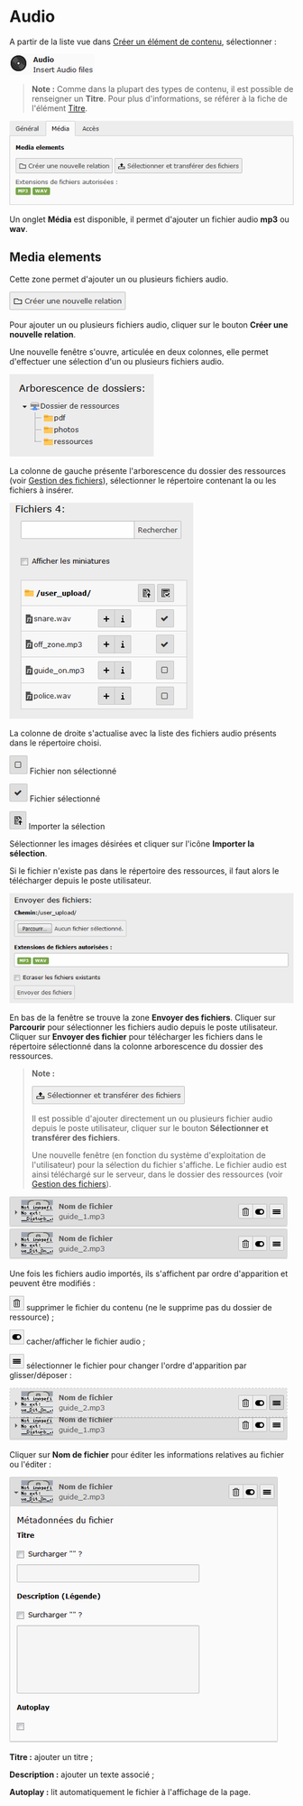 # Audio

A partir de la liste vue dans [Créer un élément de contenu](../creer-un-element-de-contenu.md), sélectionner :

![](../../../.gitbook/assets/add_content_audio.png)

> **Note :** Comme dans la plupart des types de contenu, il est possible de renseigner un **Titre**. Pour plus d'informations, se référer à la fiche de l'élément [Titre](titre.md).

![](../../../.gitbook/assets/add_content_audio_ong.png)

Un onglet **Média** est disponible, il permet d'ajouter un fichier audio **mp3** ou **wav**.

## Media elements

Cette zone permet d'ajouter un ou plusieurs fichiers audio.

![](../../../.gitbook/assets/add_content_rel_btn.png)

Pour ajouter un ou plusieurs fichiers audio, cliquer sur le bouton **Créer une nouvelle relation**.

Une nouvelle fenêtre s'ouvre, articulée en deux colonnes, elle permet d'effectuer une sélection d'un ou plusieurs fichiers audio.

![](../../../.gitbook/assets/add_content_file1.png)

La colonne de gauche présente l'arborescence du dossier des ressources \(voir [Gestion des fichiers](https://www.gitbook.com/book/agrosup-dijon-eduter/guide-utilisation-typo3/edit#)\), sélectionner le répertoire contenant la ou les fichiers à insérer.

![](../../../.gitbook/assets/add_content_audio_select.png)

La colonne de droite s'actualise avec la liste des fichiers audio présents dans le répertoire choisi.

![](../../../.gitbook/assets/btn_selection_off%20%281%29.png) Fichier non sélectionné

![](../../../.gitbook/assets/btn_selection_on.png) Fichier sélectionné

![](../../../.gitbook/assets/btn_import%20%281%29.png) Importer la sélection

Sélectionner les images désirées et cliquer sur l'icône **Importer la sélection**.

Si le fichier n'existe pas dans le répertoire des ressources, il faut alors le télécharger depuis le poste utilisateur.

![](../../../.gitbook/assets/add_content_audio_up.png)

En bas de la fenêtre se trouve la zone **Envoyer des fichiers**. Cliquer sur **Parcourir** pour sélectionner les fichiers audio depuis le poste utilisateur. Cliquer sur **Envoyer des fichier** pour télécharger les fichiers dans le répertoire sélectionné dans la colonne arborescence du dossier des ressources.

> **Note :**
>
> ![](../../../.gitbook/assets/btn_import_img%20%281%29.png)
>
> Il est possible d'ajouter directement un ou plusieurs fichier audio depuis le poste utilisateur, cliquer sur le bouton **Sélectionner et transférer des fichiers**.
>
> Une nouvelle fenêtre \(en fonction du système d'exploitation de l'utilisateur\) pour la sélection du fichier s'affiche. Le fichier audio est ainsi téléchargé sur le serveur, dans le dossier des ressources \(voir [Gestion des fichiers](https://www.gitbook.com/book/agrosup-dijon-eduter/guide-utilisation-typo3/edit#)\).

![](../../../.gitbook/assets/add_content_audio_liste.png)

Une fois les fichiers audio importés, ils s'affichent par ordre d'apparition et peuvent être modifiés :

![](../../../.gitbook/assets/rm_btn.png) supprimer le fichier du contenu \(ne le supprime pas du dossier de ressource\) ;

![](../../../.gitbook/assets/hide_btn.png) cacher/afficher le fichier audio ;

![](../../../.gitbook/assets/btn_select%20%281%29.png) sélectionner le fichier pour changer l'ordre d'apparition par glisser/déposer :

![](../../../.gitbook/assets/add_content_audio_ordre.png)

Cliquer sur **Nom de fichier** pour éditer les informations relatives au fichier ou l'éditer :

![](../../../.gitbook/assets/add_content_audio_detail.png)

**Titre :** ajouter un titre ;

**Description :** ajouter un texte associé ;

**Autoplay :** lit automatiquement le fichier à l'affichage de la page.

